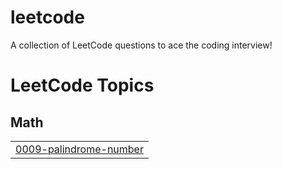 # leetcode
A collection of LeetCode questions to ace the coding interview! 

<!---LeetCode Topics Start-->
# LeetCode Topics
## Math
|  |
| ------- |
| [0009-palindrome-number](https://github.com/jadon-aman/leetcode/tree/master/0009-palindrome-number) |
<!---LeetCode Topics End-->